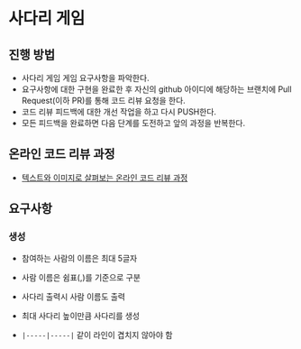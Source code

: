 # 사다리 게임

## 진행 방법

* 사다리 게임 게임 요구사항을 파악한다.
* 요구사항에 대한 구현을 완료한 후 자신의 github 아이디에 해당하는 브랜치에 Pull Request(이하 PR)를 통해 코드 리뷰 요청을 한다.
* 코드 리뷰 피드백에 대한 개선 작업을 하고 다시 PUSH한다.
* 모든 피드백을 완료하면 다음 단계를 도전하고 앞의 과정을 반복한다.

## 온라인 코드 리뷰 과정

* [텍스트와 이미지로 살펴보는 온라인 코드 리뷰 과정](https://github.com/nextstep-step/nextstep-docs/tree/master/codereview)

## 요구사항

### 생성

- 참여하는 사람의 이름은 최대 5글자
- 사람 이름은 쉼표(,)를 기준으로 구분
- 사다리 출력시 사람 이름도 출력

- 최대 사다리 높이만큼 사다리를 생성
- `|-----|-----|` 같이 라인이 겹치지 않아야 함


